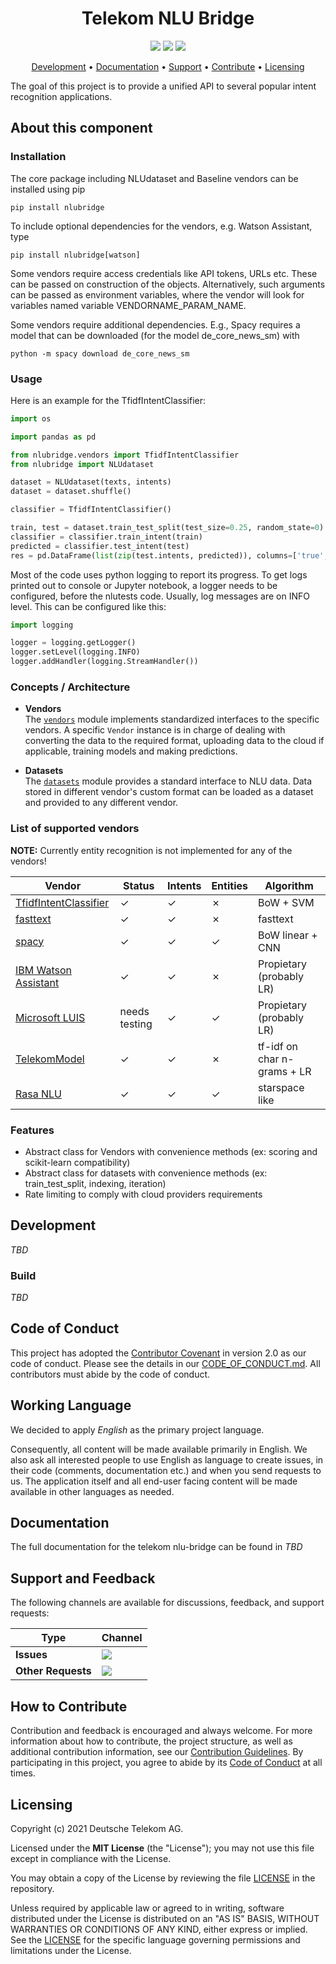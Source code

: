 <h1 align="center">
    Telekom NLU Bridge
</h1>

<p align="center">
    <a href="/../../commits/" title="Last Commit"><img src="https://img.shields.io/github/last-commit/telekom/nlu-bridge?style=flat"></a>
    <a href="/../../issues" title="Open Issues"><img src="https://img.shields.io/github/issues/telekom/nlu-bridge?style=flat"></a>
    <a href="./LICENSE" title="License"><img src="https://img.shields.io/badge/License-MIT-green.svg?style=flat"></a>
</p>

<p align="center">
  <a href="#development">Development</a> •
  <a href="#documentation">Documentation</a> •
  <a href="#support-and-feedback">Support</a> •
  <a href="#how-to-contribute">Contribute</a> •
  <a href="#licensing">Licensing</a>
</p>

The goal of this project is to provide a unified API to several popular intent recognition 
applications.

## About this component


### Installation

The core package including NLUdataset and Baseline vendors can be installed 
using pip

```pip install nlubridge```

To include optional dependencies for the vendors, e.g. Watson Assistant, type

```
pip install nlubridge[watson]
```

Some vendors require access credentials like API tokens, URLs etc. These can be passed 
on construction of the objects. Alternatively, such arguments can be passed as 
environment variables, where the vendor will look for variables named variable 
VENDORNAME_PARAM_NAME.

Some vendors require additional dependencies. E.g., Spacy requires a model that
can be downloaded (for the  model de_core_news_sm) with

```
python -m spacy download de_core_news_sm
```


### Usage

Here is an example for the TfidfIntentClassifier:

```python
import os

import pandas as pd

from nlubridge.vendors import TfidfIntentClassifier
from nlubridge import NLUdataset 

dataset = NLUdataset(texts, intents)
dataset = dataset.shuffle()

classifier = TfidfIntentClassifier()

train, test = dataset.train_test_split(test_size=0.25, random_state=0)
classifier = classifier.train_intent(train)
predicted = classifier.test_intent(test)
res = pd.DataFrame(list(zip(test.intents, predicted)), columns=['true', 'predicted'])
```

Most of the code uses python logging to report its progress. To get logs printed out
to console or Jupyter notebook, a logger needs to be configured, before the nlutests 
code. Usually, log messages are on INFO level. This can be configured like this:

````python
import logging

logger = logging.getLogger()
logger.setLevel(logging.INFO)
logger.addHandler(logging.StreamHandler())
````


### Concepts / Architecture

* **Vendors**  
The [`vendors`](/nlubridge/vendors/) module implements standardized interfaces to the 
  specific vendors. A specific `Vendor` instance is in charge of dealing with converting 
  the data to the required format, uploading data to the cloud if applicable, training 
  models and making predictions.
  
* **Datasets**  
The [`datasets`](/nlubridge/datasets/) module provides a standard interface to 
  NLU data. Data stored in different vendor's custom format can be loaded as a dataset
  and provided to any different vendor.


### List of supported vendors

**NOTE:** Currently entity recognition is not implemented for any of the vendors!

| Vendor | Status | Intents | Entities | Algorithm |
| ------ | ------ | ------- | -------- | --------- |
| [TfidfIntentClassifier](/nlubridge/vendors/tfidf_intent_classifier.py) |  ✓  | ✓ | ✗ |  BoW + SVM |
| [fasttext](https://fasttext.cc) |  ✓  | ✓ | ✗ |  fasttext |
| [spacy](https://spacy.io/usage/training#section-textcat) | ✓ | ✓ | ✓ | BoW linear + CNN |
| [IBM Watson Assistant](https://www.ibm.com/watson/services/conversation/) | ✓  | ✓ | ✗ | Propietary (probably LR) |
| [Microsoft LUIS](https://www.luis.ai/home) | needs testing | ✓ | ✓ | Propietary (probably LR) |
| [TelekomModel](/nlubridge/vendors/telekom.py)  | ✓ | ✓ | ✗ | tf-idf on char n-grams + LR |
| [Rasa NLU](https://github.com/RasaHQ/rasa) | ✓ | ✓ | ✓ |  starspace like |


### Features

* Abstract class for Vendors with convenience methods (ex: scoring and scikit-learn compatibility)
* Abstract class for datasets with convenience methods (ex: train_test_split, indexing, iteration)
* Rate limiting to comply with cloud providers requirements


## Development

_TBD_

### Build

_TBD_

## Code of Conduct

This project has adopted the [Contributor Covenant](https://www.contributor-covenant.org/) in version 2.0 as our code of conduct. Please see the details in our [CODE_OF_CONDUCT.md](CODE_OF_CONDUCT.md). All contributors must abide by the code of conduct.

## Working Language

We decided to apply _English_ as the primary project language.  

Consequently, all content will be made available primarily in English. We also ask all interested people to use English as language to create issues, in their code (comments, documentation etc.) and when you send requests to us. The application itself and all end-user facing content will be made available in other languages as needed.

## Documentation

The full documentation for the telekom nlu-bridge can be found in _TBD_
## Support and Feedback
The following channels are available for discussions, feedback, and support requests:

| Type                     | Channel                                                |
| ------------------------ | ------------------------------------------------------ |
| **Issues**   | <a href="/../../issues/new/choose" title="General Discussion"><img src="https://img.shields.io/github/issues/telekom/nlu-bridge?style=flat-square"></a> </a>   |
| **Other Requests**    | <a href="mailto:opensource@telekom.de" title="Email Open Source Team"><img src="https://img.shields.io/badge/email-Open%20Source%20Team-green?logo=mail.ru&style=flat-square&logoColor=white"></a>   |

## How to Contribute

Contribution and feedback is encouraged and always welcome. For more information about how to contribute, the project structure, as well as additional contribution information, see our [Contribution Guidelines](./CONTRIBUTING.md). By participating in this project, you agree to abide by its [Code of Conduct](./CODE_OF_CONDUCT.md) at all times.

## Licensing

Copyright (c) 2021 Deutsche Telekom AG.

Licensed under the **MIT License** (the "License"); you may not use this file except in compliance with the License.

You may obtain a copy of the License by reviewing the file [LICENSE](./LICENSE) in the repository.

Unless required by applicable law or agreed to in writing, software distributed under the License is distributed on an "AS IS" BASIS, WITHOUT WARRANTIES OR CONDITIONS OF ANY KIND, either express or implied. See the [LICENSE](./LICENSE) for the specific language governing permissions and limitations under the License.
